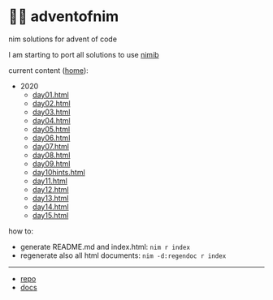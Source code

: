 # 🎄👑 adventofnim

nim solutions for advent of code

I am starting to port all solutions to use [nimib](https://github.com/pietroppeter/nimib)

current content ([home](index.html)):

* 2020
  - [day01.html](https://pietroppeter.github.io/adventofnim/2020/day01.html)
  - [day02.html](https://pietroppeter.github.io/adventofnim/2020/day02.html)
  - [day03.html](https://pietroppeter.github.io/adventofnim/2020/day03.html)
  - [day04.html](https://pietroppeter.github.io/adventofnim/2020/day04.html)
  - [day05.html](https://pietroppeter.github.io/adventofnim/2020/day05.html)
  - [day06.html](https://pietroppeter.github.io/adventofnim/2020/day06.html)
  - [day07.html](https://pietroppeter.github.io/adventofnim/2020/day07.html)
  - [day08.html](https://pietroppeter.github.io/adventofnim/2020/day08.html)
  - [day09.html](https://pietroppeter.github.io/adventofnim/2020/day09.html)
  - [day10hints.html](https://pietroppeter.github.io/adventofnim/2020/day10hints.html)
  - [day11.html](https://pietroppeter.github.io/adventofnim/2020/day11.html)
  - [day12.html](https://pietroppeter.github.io/adventofnim/2020/day12.html)
  - [day13.html](https://pietroppeter.github.io/adventofnim/2020/day13.html)
  - [day14.html](https://pietroppeter.github.io/adventofnim/2020/day14.html)
  - [day15.html](https://pietroppeter.github.io/adventofnim/2020/day15.html)


how to:

* generate README.md and index.html: `nim r index`
* regenerate also all html documents: `nim -d:regendoc r index`


---

* [repo](https://github.com/pietroppeter/adventofnim/)
* [docs](https://pietroppeter.github.io/adventofnim/)


